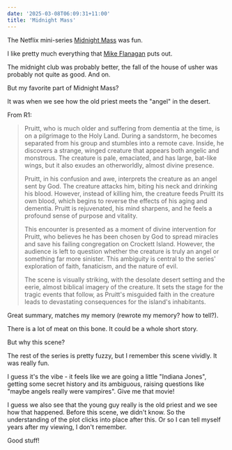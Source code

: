 ```yaml
---
date: '2025-03-08T06:09:31+11:00'
title: 'Midnight Mass'
---
```


The Netflix mini-series [Midnight Mass](https://en.wikipedia.org/wiki/Midnight_Mass_(miniseries)) was fun.

I like pretty much everything that [Mike Flanagan](https://www.imdb.com/name/nm1093039/) puts out.

The midnight club was probably better, the fall of the house of usher was probably not quite as good. And on.

But my favorite part of Midnight Mass?

It was when we see how the old priest meets the "angel" in the desert.

From R1:

> Pruitt, who is much older and suffering from dementia at the time, is on a pilgrimage to the Holy Land. During a sandstorm, he becomes separated from his group and stumbles into a remote cave. Inside, he discovers a strange, winged creature that appears both angelic and monstrous. The creature is pale, emaciated, and has large, bat-like wings, but it also exudes an otherworldly, almost divine presence.
>
> Pruitt, in his confusion and awe, interprets the creature as an angel sent by God. The creature attacks him, biting his neck and drinking his blood. However, instead of killing him, the creature feeds Pruitt its own blood, which begins to reverse the effects of his aging and dementia. Pruitt is rejuvenated, his mind sharpens, and he feels a profound sense of purpose and vitality.
>
> This encounter is presented as a moment of divine intervention for Pruitt, who believes he has been chosen by God to spread miracles and save his failing congregation on Crockett Island. However, the audience is left to question whether the creature is truly an angel or something far more sinister. This ambiguity is central to the series' exploration of faith, fanaticism, and the nature of evil.
>
> The scene is visually striking, with the desolate desert setting and the eerie, almost biblical imagery of the creature. It sets the stage for the tragic events that follow, as Pruitt's misguided faith in the creature leads to devastating consequences for the island's inhabitants.

Great summary, matches my memory (rewrote my memory? how to tell?).

There is a lot of meat on this bone. It could be a whole short story.

But why this scene?

The rest of the series is pretty fuzzy, but I remember this scene vividly. It was really fun.

I guess it's the vibe - it feels like we are going a little "Indiana Jones", getting some secret history and its ambiguous, raising questions like "maybe angels really were vampires". Give me that movie!

I guess we also see that the young guy really is the old priest and we see how that happened. Before this scene, we didn't know. So the understanding of the plot clicks into place after this. Or so I can tell myself years after my viewing, I don't remember.

Good stuff!